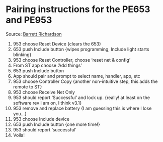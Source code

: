 # Pairing instructions for the PE653 and PE953
Source: [Barrett Richardson](https://community.smartthings.com/t/intermatic-pe653-pool-control-system/936/239?u=philh30)

1. 953 choose Reset Device {clears the 653}
2. 653 push Include button {wipes programming, Include light starts blinking}
3. 953 choose Reset Controller, choose ‘reset net & config’
4. From ST app choose ‘Add things’
5. 653 push Include button
6. App should pair and prompt to select name, handler, app, etc
7. 953 choose Controller Copy {another non-intuitive step, this adds the remote to ST}
8. 953 choose Receive Net Only
9. 953 should report ‘Successful’ and lock up. {really! at least on the software rev I am on, I think v3.1}
10. 953 remove and replace battery {I am guessing this is where I lose you…}
11. 953 choose Include device
12. 653 push Include button {one more time!}
13. 953 should report ‘successful’
14. Voila!
